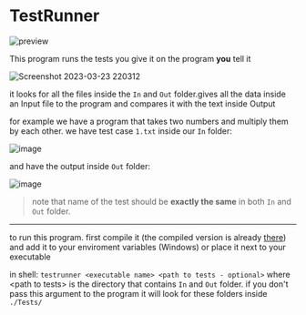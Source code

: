 # TestRunner

![preview](https://user-images.githubusercontent.com/83103488/227313206-ae26fe24-825f-46b1-9233-520085d852e5.png)

This program runs the tests you give it on the program <b>you</b> tell it

![Screenshot 2023-03-23 220312](https://user-images.githubusercontent.com/83103488/227313990-ff514db4-89ef-4631-90b2-fd35d6d970f3.png)

it looks for all the files inside the `In` and `Out` folder.gives all the data inside an Input file to the program and compares it with
the text inside Output

for example we have a program that takes two numbers and multiply them by each other.
we have test case `1.txt` inside our `In` folder:

![image](https://user-images.githubusercontent.com/83103488/227315151-7af035c5-e83d-4db0-870c-a0f73cb91438.png)

and have the output inside `Out` folder:

![image](https://user-images.githubusercontent.com/83103488/227315370-9f482cd1-fd83-41a6-abcc-455d82ec6891.png)

> note that name of the test should be <b>exactly the same</b> in both `In` and `Out` folder.
---
to run this program. first compile it (the compiled version is already [there](https://raw.githubusercontent.com/Reynardd/testrunner/main/testrunner.exe)) and add it to your enviroment variables (Windows) or place it next
to your executable

in shell: `testrunner <executable name> <path to tests - optional>`
where \<path to tests\> is the directory that contains `In` and `Out` folder.
if you don't pass this argument to the program it will look for these folders inside `./Tests/`
